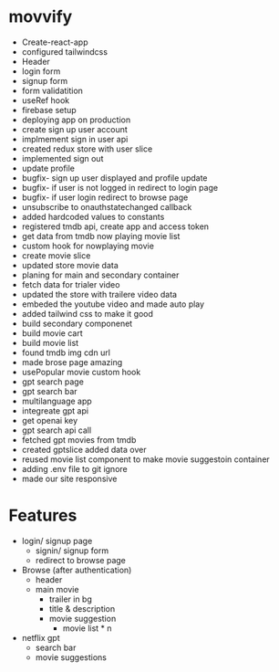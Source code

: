 # movvify
- Create-react-app
- configured tailwindcss
- Header
- login form
- signup form
- form validatition
- useRef hook
- firebase setup
- deploying app on production
- create sign up user account
- implmement sign in user api
- created redux store with user slice
- implemented sign out
- update profile
- bugfix- sign up user displayed and profile update
- bugfix- if user is not logged in redirect to login page
- bugfix- if user login redirect to browse page
- unsubscribe to onauthstatechanged callback
- added hardcoded values to constants
- registered tmdb api, create app and access token
- get data from tmdb now playing movie list
- custom hook for nowplaying movie
- create movie slice
- updated store movie data
- planing for main and secondary container
- fetch data for trialer video
- updated the store with trailere video data
- embeded the youtube video and made auto play
- added tailwind css to make it good
- build secondary componenet
- build movie cart
- build movie list
- found tmdb img cdn url
- made brose page amazing 
- usePopular movie custom hook
- gpt search page
- gpt search bar
- multilanguage app
- integreate gpt api
- get openai key
- gpt search api call
- fetched gpt movies from tmdb
- created gptslice added data over
- reused movie list component to make movie suggestoin container
- adding .env file to git ignore
- made our site responsive

# Features
 - login/ signup page
    - signin/ signup form
    - redirect to browse page
 - Browse (after authentication)
    - header
    - main movie
        - trailer in bg
        - title & description
        - movie suggestion
            - movie list * n
 - netflix gpt
    - search bar
    - movie suggestions